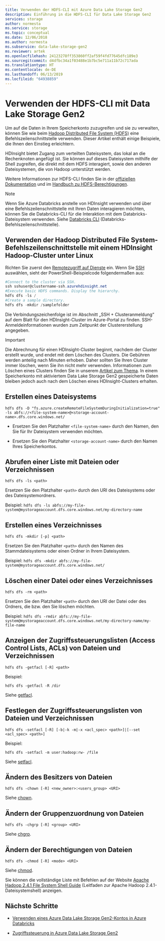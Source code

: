 ```yaml
---
title: Verwenden der HDFS-CLI mit Azure Data Lake Storage Gen2
description: Einführung in die HDFS-CLI für Data Lake Storage Gen2
services: storage
author: normesta
ms.service: storage
ms.topic: conceptual
ms.date: 12/06/2018
ms.author: normesta
ms.subservice: data-lake-storage-gen2
ms.reviewer: artek
ms.openlocfilehash: 24123278ff353860ff2af59f4fd77645dfc189e3
ms.sourcegitcommit: d4dfbc34a1f03488e1b7bc5e711a11b72c717ada
ms.translationtype: HT
ms.contentlocale: de-DE
ms.lasthandoff: 06/13/2019
ms.locfileid: "64938859"
---
```

# <a name="using-the-hdfs-cli-with-data-lake-storage-gen2"></a>Verwenden der HDFS-CLI mit Data Lake Storage Gen2

Um auf die Daten in Ihrem Speicherkonto zuzugreifen und sie zu verwalten, können Sie wie beim [Hadoop Distributed File System (HDFS)](https://hadoop.apache.org/docs/current/hadoop-project-dist/hadoop-hdfs/HdfsDesign.html) eine Befehlszeilenschnittstelle verwenden. Dieser Artikel enthält einige Beispiele, die Ihnen den Einstieg erleichtern.

HDInsight bietet Zugang zum verteilten Dateisystem, das lokal an die Rechenknoten angefügt ist. Sie können auf dieses Dateisystem mithilfe der Shell zugreifen, die direkt mit dem HDFS interagiert, sowie den anderen Dateisystemen, die von Hadoop unterstützt werden.

Weitere Informationen zur HDFS-CLI finden Sie in der [offiziellen Dokumentation](https://hadoop.apache.org/docs/r2.4.1/hadoop-project-dist/hadoop-common/FileSystemShell.html) und im [Handbuch zu HDFS-Berechtigungen](https://hadoop.apache.org/docs/current/hadoop-project-dist/hadoop-hdfs/HdfsPermissionsGuide.html).

>[!NOTE]
>Wenn Sie Azure Databricks anstelle von HDInsight verwenden und über eine Befehlszeilenschnittstelle mit Ihren Daten interagieren möchten, können Sie die Databricks-CLI für die Interaktion mit dem Databricks-Dateisystem verwenden. Siehe [Databricks CLI](https://docs.azuredatabricks.net/user-guide/dev-tools/databricks-cli.html) (Databricks-Befehlszeilenschnittstelle).

## <a name="use-the-hdfs-cli-with-an-hdinsight-hadoop-cluster-on-linux"></a>Verwenden der Hadoop Distributed File System-Befehlszeilenschnittstelle mit einem HDInsight Hadoop-Cluster unter Linux

Richten Sie zuerst den [Remotezugriff auf Dienste](https://docs.microsoft.com/azure/hdinsight/hdinsight-hadoop-linux-information#remote-access-to-services) ein. Wenn Sie [SSH](https://docs.microsoft.com/azure/hdinsight/hdinsight-hadoop-linux-use-ssh-unix) auswählen, sieht der PowerShell-Beispielcode folgendermaßen aus:

```powershell
#Connect to the cluster via SSH.
ssh sshuser@clustername-ssh.azurehdinsight.net
#Execute basic HDFS commands. Display the hierarchy.
hdfs dfs -ls /
#Create a sample directory.
hdfs dfs -mkdir /samplefolder
```
Die Verbindungszeichenfolge ist im Abschnitt „SSH + Clusteranmeldung“ auf dem Blatt für den HDInsight-Cluster im Azure-Portal zu finden. SSH-Anmeldeinformationen wurden zum Zeitpunkt der Clustererstellung angegeben.

>[!IMPORTANT]
>Die Abrechnung für einen HDInsight-Cluster beginnt, nachdem der Cluster erstellt wurde, und endet mit dem Löschen des Clusters. Die Gebühren werden anteilig nach Minuten erhoben. Daher sollten Sie Ihren Cluster immer löschen, wenn Sie ihn nicht mehr verwenden. Informationen zum Löschen eines Clusters finden Sie in unserem [Artikel zum Thema](../../hdinsight/hdinsight-delete-cluster.md). In einem Speicherkonto mit aktiviertem Data Lake Storage Gen2 gespeicherte Daten bleiben jedoch auch nach dem Löschen eines HDInsight-Clusters erhalten.

## <a name="create-a-file-system"></a>Erstellen eines Dateisystems

    hdfs dfs -D "fs.azure.createRemoteFileSystemDuringInitialization=true" -ls abfs://<file-system-name>@<storage-account-name>.dfs.core.windows.net/

* Ersetzen Sie den Platzhalter `<file-system-name>` durch den Namen, den Sie für Ihr Dateisystem verwenden möchten.

* Ersetzen Sie den Platzhalter `<storage-account-name>` durch den Namen Ihres Speicherkontos.

## <a name="get-a-list-of-files-or-directories"></a>Abrufen einer Liste mit Dateien oder Verzeichnissen

    hdfs dfs -ls <path>

Ersetzen Sie den Platzhalter `<path>` durch den URI des Dateisystems oder des Dateisystemordners.

Beispiel: `hdfs dfs -ls abfs://my-file-system@mystorageaccount.dfs.core.windows.net/my-directory-name`

## <a name="create-a-directory"></a>Erstellen eines Verzeichnisses

    hdfs dfs -mkdir [-p] <path>

Ersetzen Sie den Platzhalter `<path>` durch den Namen des Stammdateisystems oder einen Ordner in Ihrem Dateisystem.

Beispiel: `hdfs dfs -mkdir abfs://my-file-system@mystorageaccount.dfs.core.windows.net/`

## <a name="delete-a-file-or-directory"></a>Löschen einer Datei oder eines Verzeichnisses

    hdfs dfs -rm <path>

Ersetzen Sie den Platzhalter `<path>` durch den URI der Datei oder des Ordners, die bzw. den Sie löschen möchten.

Beispiel: `hdfs dfs -rmdir abfs://my-file-system@mystorageaccount.dfs.core.windows.net/my-directory-name/my-file-name`

## <a name="display-the-access-control-lists-acls-of-files-and-directories"></a>Anzeigen der Zugriffssteuerungslisten (Access Control Lists, ACLs) von Dateien und Verzeichnissen

    hdfs dfs -getfacl [-R] <path>

Beispiel:

`hdfs dfs -getfacl -R /dir`

Siehe [getfacl](https://hadoop.apache.org/docs/r2.4.1/hadoop-project-dist/hadoop-common/FileSystemShell.html#getfacl).

## <a name="set-acls-of-files-and-directories"></a>Festlegen der Zugriffssteuerungslisten von Dateien und Verzeichnissen

    hdfs dfs -setfacl [-R] [-b|-k -m|-x <acl_spec> <path>]|[--set <acl_spec> <path>]

Beispiel:

`hdfs dfs -setfacl -m user:hadoop:rw- /file`

Siehe [setfacl](https://hadoop.apache.org/docs/r2.4.1/hadoop-project-dist/hadoop-common/FileSystemShell.html#setfacl).

## <a name="change-the-owner-of-files"></a>Ändern des Besitzers von Dateien

    hdfs dfs -chown [-R] <new_owner>:<users_group> <URI>

Siehe [chown](https://hadoop.apache.org/docs/r2.4.1/hadoop-project-dist/hadoop-common/FileSystemShell.html#chown).

## <a name="change-group-association-of-files"></a>Ändern der Gruppenzuordnung von Dateien

    hdfs dfs -chgrp [-R] <group> <URI>

Siehe [chgrp](https://hadoop.apache.org/docs/r2.4.1/hadoop-project-dist/hadoop-common/FileSystemShell.html#chgrp).

## <a name="change-the-permissions-of-files"></a>Ändern der Berechtigungen von Dateien

    hdfs dfs -chmod [-R] <mode> <URI>

Siehe [chmod](https://hadoop.apache.org/docs/r2.4.1/hadoop-project-dist/hadoop-common/FileSystemShell.html#chmod).

Sie können die vollständige Liste mit Befehlen auf der Website [Apache Hadoop 2.4.1 File System Shell Guide](https://hadoop.apache.org/docs/r2.4.1/hadoop-project-dist/hadoop-common/FileSystemShell.html) (Leitfaden zur Apache Hadoop 2.4.1-Dateisystemshell) anzeigen.

## <a name="next-steps"></a>Nächste Schritte

* [Verwenden eines Azure Data Lake Storage Gen2-Kontos in Azure Databricks](./data-lake-storage-quickstart-create-databricks-account.md)

* [Zugriffssteuerung in Azure Data Lake Storage Gen2](https://docs.microsoft.com/azure/storage/blobs/data-lake-storage-access-control)
